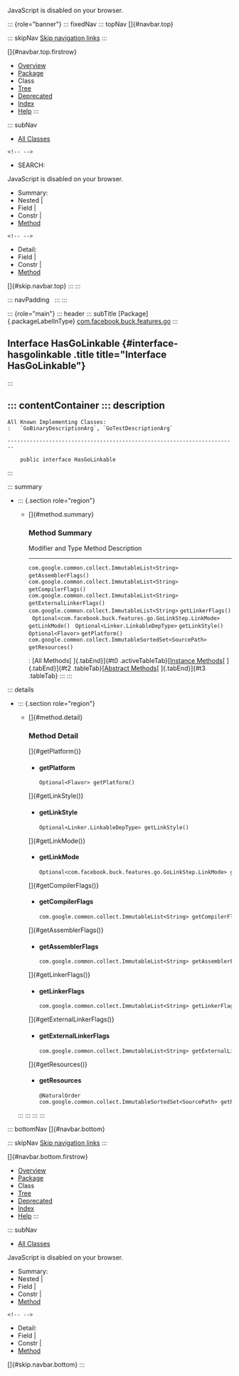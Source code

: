 <div>

JavaScript is disabled on your browser.

</div>

::: {role="banner"}
::: fixedNav
::: topNav
[]{#navbar.top}

::: skipNav
[Skip navigation links](#skip.navbar.top "Skip navigation links")
:::

[]{#navbar.top.firstrow}

-   [Overview](../../../../../index.html)
-   [Package](package-summary.html)
-   Class
-   [Tree](package-tree.html)
-   [Deprecated](../../../../../deprecated-list.html)
-   [Index](../../../../../index-all.html)
-   [Help](../../../../../help-doc.html)
:::

::: subNav
-   [All Classes](../../../../../allclasses.html)

```{=html}
<!-- -->
```
-   SEARCH:

<div>

<div>

JavaScript is disabled on your browser.

</div>

</div>

<div>

-   Summary: 
-   Nested \| 
-   Field \| 
-   Constr \| 
-   [Method](#method.summary)

```{=html}
<!-- -->
```
-   Detail: 
-   Field \| 
-   Constr \| 
-   [Method](#method.detail)

</div>

[]{#skip.navbar.top}
:::
:::

::: navPadding
 
:::
:::

::: {role="main"}
::: header
::: subTitle
[Package]{.packageLabelInType} [com.facebook.buck.features.go](package-summary.html)
:::

## Interface HasGoLinkable {#interface-hasgolinkable .title title="Interface HasGoLinkable"}
:::

::: contentContainer
::: description
-   

    All Known Implementing Classes:
    :   `GoBinaryDescriptionArg`, `GoTestDescriptionArg`

    ------------------------------------------------------------------------

        public interface HasGoLinkable
:::

::: summary
-   ::: {.section role="region"}
    -   []{#method.summary}

        ### Method Summary

          Modifier and Type                                               Method                       Description
          --------------------------------------------------------------- ---------------------------- -------------
          `com.google.common.collect.ImmutableList<String>`               `getAssemblerFlags()`         
          `com.google.common.collect.ImmutableList<String>`               `getCompilerFlags()`          
          `com.google.common.collect.ImmutableList<String>`               `getExternalLinkerFlags()`    
          `com.google.common.collect.ImmutableList<String>`               `getLinkerFlags()`            
          `Optional<com.facebook.buck.features.go.GoLinkStep.LinkMode>`   `getLinkMode()`               
          `Optional<Linker.LinkableDepType>`                              `getLinkStyle()`              
          `Optional<Flavor>`                                              `getPlatform()`               
          `com.google.common.collect.ImmutableSortedSet<SourcePath>`      `getResources()`              

          : [All Methods[ ]{.tabEnd}]{#t0 .activeTableTab}[[Instance
          Methods](javascript:show(2);)[ ]{.tabEnd}]{#t2
          .tableTab}[[Abstract
          Methods](javascript:show(4);)[ ]{.tabEnd}]{#t3 .tableTab}
    :::
:::

::: details
-   ::: {.section role="region"}
    -   []{#method.detail}

        ### Method Detail

        []{#getPlatform()}

        -   #### getPlatform

            ``` methodSignature
            Optional<Flavor> getPlatform()
            ```

        []{#getLinkStyle()}

        -   #### getLinkStyle

            ``` methodSignature
            Optional<Linker.LinkableDepType> getLinkStyle()
            ```

        []{#getLinkMode()}

        -   #### getLinkMode

            ``` methodSignature
            Optional<com.facebook.buck.features.go.GoLinkStep.LinkMode> getLinkMode()
            ```

        []{#getCompilerFlags()}

        -   #### getCompilerFlags

            ``` methodSignature
            com.google.common.collect.ImmutableList<String> getCompilerFlags()
            ```

        []{#getAssemblerFlags()}

        -   #### getAssemblerFlags

            ``` methodSignature
            com.google.common.collect.ImmutableList<String> getAssemblerFlags()
            ```

        []{#getLinkerFlags()}

        -   #### getLinkerFlags

            ``` methodSignature
            com.google.common.collect.ImmutableList<String> getLinkerFlags()
            ```

        []{#getExternalLinkerFlags()}

        -   #### getExternalLinkerFlags

            ``` methodSignature
            com.google.common.collect.ImmutableList<String> getExternalLinkerFlags()
            ```

        []{#getResources()}

        -   #### getResources

            ``` methodSignature
            @NaturalOrder
            com.google.common.collect.ImmutableSortedSet<SourcePath> getResources()
            ```
    :::
:::
:::
:::

::: bottomNav
[]{#navbar.bottom}

::: skipNav
[Skip navigation links](#skip.navbar.bottom "Skip navigation links")
:::

[]{#navbar.bottom.firstrow}

-   [Overview](../../../../../index.html)
-   [Package](package-summary.html)
-   Class
-   [Tree](package-tree.html)
-   [Deprecated](../../../../../deprecated-list.html)
-   [Index](../../../../../index-all.html)
-   [Help](../../../../../help-doc.html)
:::

::: subNav
-   [All Classes](../../../../../allclasses.html)

<div>

<div>

JavaScript is disabled on your browser.

</div>

</div>

<div>

-   Summary: 
-   Nested \| 
-   Field \| 
-   Constr \| 
-   [Method](#method.summary)

```{=html}
<!-- -->
```
-   Detail: 
-   Field \| 
-   Constr \| 
-   [Method](#method.detail)

</div>

[]{#skip.navbar.bottom}
:::
